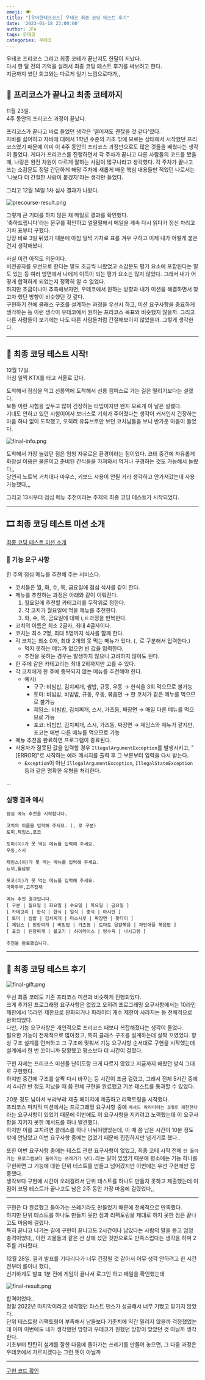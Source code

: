 ```yaml
---
emoji: 🍽
title: "[우아한테크코스] 우테코 최종 코딩 테스트 후기"
date: '2023-01-18 23:00:00'
author: JFe
tags: 우테코
categories: 우테코
---
```


우테코 프리코스 그리고 최종 코테가 끝난지도 한달이 지났다.  
다시 한 달 전의 기억을 살려서 최종 코딩 테스트 후기를 써보려고 한다.  
지금까지 썼던 회고와는 다르게 일기 느낌으로다가,,  

## 👏 프리코스가 끝나고 최종 코테까지

11월 23일.  
4주 동안의 프리코스 과정이 끝났다.  

프리코스가 끝나고 바로 들었던 생각은 '떨어져도 괜찮을 것 같다'였다.  
자바를 싫어하고 자바에 대해서 1학년 수준의 기초 밖에 모르는 상태에서 시작했던 프리코스였기 때문에 이미 이 4주 동안의 프리코스 과정만으로도 많은 것들을 배웠다는 생각이 들었다. 게다가 프리코스를 진행하면서 각 주차가 끝나고 다른 사람들의 코드를 봤을 때, 나랑은 완전 차원이 다르게 잘하는 사람이 많구나라고 생각했다. 각 주차가 끝나고 쓰는 소감문도 정말 간단하게 해당 주차에 새롭게 배운 핵심 내용들만 적었던 나로서는 '나보다 더 간절한 사람이 붙겠지'라는 생각만 들었다.  

그리고 12월 14일 1차 심사 결과가 나왔다.  

![precourse-result.png](precourse-result.png)

그렇게 큰 기대를 하지 않은 채 메일로 결과를 확인했다.  
'축하드립니다'라는 문구를 확인하고 얼떨떨해서 메일을 계속 다시 읽다가 정신 차리고 기차 표부터 구했다.  
당장 바로 3일 뒤였기 때문에 아침 일찍 기차로 표를 겨우 구하고 이제 내가 어떻게 붙은 건지 생각해봤다.  

사실 이건 아직도 의문이다.  
비전공자를 우선으로 한다는 말도 조금씩 나왔었고 소감문도 평가 요소에 포함된다는 말도 있는 등 여러 방면에서 나에게 이득이 되는 평가 요소는 많지 않았다. 그래서 내가 어떻게 합격하게 되었는지 정확히 알 수 없었다.  
하지만 조금이나마 추측해보자면, 우테코에서 원하는 방향과 내가 미션을 해결하면서 찾고자 했던 방향이 비슷했던 것 같다.  
구현하기 전에 클래스 구조를 설계하는 과정을 우선시 하고, 미션 요구사항을 중요하게 생각하는 등 이런 생각이 우테코에서 원하는 프리코스 목표와 비슷했지 않을까. 그리고 다른 사람들이 보기에는 나도 다른 사람들처럼 간절해보이지 않았을까. 그렇게 생각한다.  

---

## 👋 최종 코딩 테스트 시작!

12월 17일.  
아침 일찍 KTX를 타고 서울로 갔다.  

도착해서 점심을 먹고 선릉역에 도착해서 선릉 캠퍼스로 가는 길은 떨리기보다는 설렜다.  
보통 이런 시험을 앞두고 많이 긴장하는 타입이지만 왠지 모르게 이 날은 설렜다.  
기대도 안하고 있던 시험이어서 보너스로 기회가 주어졌다는 생각이 커서인지 긴장하는 마음 하나 없이 도착했고, 오히려 유튜브로만 보던 코치님들을 보니 반가운 마음이 들었다.  

![final-info.png](final-info.png)

도착해서 가장 놀랐던 점은 엄청 자유로운 환경이라는 점이었다. 코테 중간에 자유롭게 화장실 이용은 물론이고 준비된 간식들을 가져와서 먹거나 구경하는 것도 가능해서 놀랐다,,  
당연히 노트북 거치대나 마우스, 키보드 사용이 안될 거라 생각하고 안가져갔는데 사용 가능했다,,,

그리고 13시부터 점심 메뉴 추천이라는 주제의 최종 코딩 테스트가 시작되었다.  

---

## 🎞 최종 코딩 테스트 미션 소개

[최종 코딩 테스트 미션 소개](https://github.com/woowacourse-precourse/java-menu)  


### 🚀 기능 요구 사항

한 주의 점심 메뉴를 추천해 주는 서비스다.

- 코치들은 월, 화, 수, 목, 금요일에 점심 식사를 같이 한다.
- 메뉴를 추천하는 과정은 아래와 같이 이뤄진다.
  1. 월요일에 추천할 카테고리를 무작위로 정한다.
  2. 각 코치가 월요일에 먹을 메뉴를 추천한다.
  3. 화, 수, 목, 금요일에 대해 i, ii 과정을 반복한다.
- 코치의 이름은 최소 2글자, 최대 4글자이다.
- 코치는 최소 2명, 최대 5명까지 식사를 함께 한다.
- 각 코치는 최소 0개, 최대 2개의 못 먹는 메뉴가 있다. (`,` 로 구분해서 입력한다.)
  - 먹지 못하는 메뉴가 없으면 빈 값을 입력한다.
  - 추천을 못하는 경우는 발생하지 않으니 고려하지 않아도 된다.
- 한 주에 같은 카테고리는 최대 2회까지만 고를 수 있다.
- 각 코치에게 한 주에 중복되지 않는 메뉴를 추천해야 한다.
  - 예시)
    - 구구: 비빔밥, 김치찌개, 쌈밥, 규동, 우동 → 한식을 3회 먹으므로 불가능
    - 토미: 비빔밥, 비빔밥, 규동, 우동, 볶음면 → 한 코치가 같은 메뉴를 먹으므로 불가능
    - 제임스: 비빔밥, 김치찌개, 스시, 가츠동, 짜장면 → 매일 다른 메뉴를 먹으므로 가능
    - 포코: 비빔밥, 김치찌개, 스시, 가츠동, 짜장면 → 제임스와 메뉴가 같지만, 포코는 매번 다른 메뉴를 먹으므로 가능
- 메뉴 추천을 완료하면 프로그램이 종료된다.
- 사용자가 잘못된 값을 입력할 경우 `IllegalArgumentException`를 발생시키고, "[ERROR]"로 시작하는 에러 메시지를 출력 후 그 부분부터 입력을 다시
  받는다.
  - `Exception`이 아닌 `IllegalArgumentException`, `IllegalStateException` 등과 같은 명확한 유형을 처리한다.

...

### 실행 결과 예시

```
점심 메뉴 추천을 시작합니다.

코치의 이름을 입력해 주세요. (, 로 구분)
토미,제임스,포코

토미(이)가 못 먹는 메뉴를 입력해 주세요.
우동,스시

제임스(이)가 못 먹는 메뉴를 입력해 주세요.
뇨끼,월남쌈

포코(이)가 못 먹는 메뉴를 입력해 주세요.
마파두부,고추잡채

메뉴 추천 결과입니다.
[ 구분 | 월요일 | 화요일 | 수요일 | 목요일 | 금요일 ]
[ 카테고리 | 한식 | 한식 | 일식 | 중식 | 아시안 ]
[ 토미 | 쌈밥 | 김치찌개 | 미소시루 | 짜장면 | 팟타이 ]
[ 제임스 | 된장찌개 | 비빔밥 | 가츠동 | 토마토 달걀볶음 | 파인애플 볶음밥 ]
[ 포코 | 된장찌개 | 불고기 | 하이라이스 | 탕수육 | 나시고렝 ]

추천을 완료했습니다.
```

---

## 🙏 최종 코딩 테스트 후기

![final-gift.png](final-gift.png)

우선 최종 코테도 기존 프리코스 미션과 비슷하게 진행되었다.  
크게 추가된 프로그래밍 요구사항은 없었고 오히려 프로그래밍 요구사항에서는 10라인 제한에서 15라인 제한으로 완화되거나 파라미터 개수 제한이 사라지는 등 전체적으로 완화되었다.  
다만, 기능 요구사항은 개인적으로 프리코스 때보다 복잡해졌다는 생각이 들었다.  
필요한 기능이 전체적으로 많아졌고, 특히 클래스 구조를 설계하는데 살짝 꼬였었다. 항상 구조 설계를 먼저하고 그 구조에 맞춰서 기능 요구사항 순서대로 구현을 시작했는데 설계에서 한 번 꼬이니까 당황했고 평소보다 더 시간이 걸렸다.  

구현 자체는 프리코스 미션들 난이도랑 크게 다르지 않았고 지금까지 해왔던 방식 그대로 구현했다.  
하지만 중간에 구조를 살짝 다시 바꾸는 등 시간이 조금 걸렸고, 그래서 전체 5시간 중에서 4시간 반 정도 지났을 때 쯤 전체 구현을 완료했고 기본 테스트를 통과할 수 있었다.  

20분 정도 남아서 부랴부랴 제출 페이지에 제출하고 리팩토링을 시작했다.  
프리코스 마지막 미션에서는 프로그래밍 요구사항 중에 `메서드 파라미터는 3개로 제한한다`라는 요구사항이 있었기 때문에 이번에도 이 요구사항을 지키려고 노력했는데 이 요구사항을 지키지 못한 메서드를 하나 발견했다.  
하지만 이를 고치려면 클래스를 하나 나눠야했었는데, 이 때 쯤 남은 시간이 10분 정도 밖에 안남았고 이번 요구사항 중에는 없었기 때문에 찝찝하지만 넘기기로 했다..  

또한 이번 요구사항 중에는 테스트 관련 요구사항이 없었고, 최종 코테 시작 전에 `안 돌아가는 프로그램보다 돌아가는 쓰레기가 낫다.`라는 말이 있었기 때문에 평소에는 기능 하나를 구현하면 그 기능에 대한 단위 테스트를 만들고 넘어갔지만 이번에는 우선 구현에만 집중했다.  
생각보다 구현에 시간이 오래걸려서 단위 테스트를 하나도 만들지 못하고 제출했는데 이 점이 코딩 테스트가 끝나고도 남은 2주 동안 가장 마음에 걸렸었다,,  

---

구현은 다 완료했고 돌아가는 쓰레기라도 만들었기 때문에 전체적으로 만족했다.  
하지만 단위 테스트를 하나도 만들지 못한 점과 리팩토링을 제대로 하지 못한 점은 끝나고도 마음에 걸렸다.  
특히 끝나고 나가는 길에 구현이 끝나고도 2시간이나 남았다는 사람의 말을 듣고 엄청 충격이었다,, 이런 괴물들과 같은 선 상에 섰던 것만으로도 만족스럽다는 생각을 하며 2주를 기다렸다.  

12월 28일.
결과 발표를 기다리다가 너무 긴장될 것 같아서 아무 생각 안하려고 한 시간 전부터 롤이나 했다,,  
신기하게도 발표 1분 전에 게임이 끝나서 로그인 하고 메일을 확인했는데  

![final-result.png](final-result.png)

합격이었다..  
정말 2022년 마지막이라고 생각했던 라스트 댄스가 성공해서 너무 기뻤고 믿기지 않았다.  
단위 테스트랑 리팩토링이 부족해서 남들보다 기준치에 약간 밀리지 않을까 걱정했었는데 아마 이번에도 내가 생각했던 방향과 우테코가 원했던 방향이 맞았던 것 아닐까 생각한다.  
기초부터 탄탄히 설계를 잘한 다음에 돌아가는 쓰레기를 만들어 놓으면, 그 다음 과정은 우테코에서 가르치겠다는 그런 뜻이 아닐까  

---

[구현 코드 확인](https://github.com/Go-Jaecheol/java-menu/tree/Go-Jaecheol)  


```toc
```
